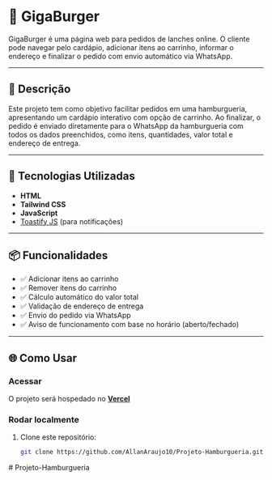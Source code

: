 # 🍔 GigaBurger

GigaBurger é uma página web para pedidos de lanches online. O cliente pode navegar pelo cardápio, adicionar itens ao carrinho, informar o endereço e finalizar o pedido com envio automático via WhatsApp.

---

## 🧾 Descrição

Este projeto tem como objetivo facilitar pedidos em uma hamburgueria, apresentando um cardápio interativo com opção de carrinho. Ao finalizar, o pedido é enviado diretamente para o WhatsApp da hamburgueria com todos os dados preenchidos, como itens, quantidades, valor total e endereço de entrega.

---

## 🚀 Tecnologias Utilizadas

- **HTML**
- **Tailwind CSS**
- **JavaScript**
- [Toastify JS](https://github.com/apvarun/toastify-js) (para notificações)

---

## 📦 Funcionalidades

- ✅ Adicionar itens ao carrinho  
- ✅ Remover itens do carrinho  
- ✅ Cálculo automático do valor total  
- ✅ Validação de endereço de entrega  
- ✅ Envio do pedido via WhatsApp  
- ✅ Aviso de funcionamento com base no horário (aberto/fechado)  

---

## 🌐 Como Usar

### Acessar

O projeto será hospedado no **[Vercel](https://vercel.com/)** 

### Rodar localmente

1. Clone este repositório:
   ```bash
   git clone https://github.com/AllanAraujo10/Projeto-Hamburgueria.git
#   P r o j e t o - H a m b u r g u e r i a 
 
 